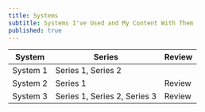 ```yaml
---
title: Systems
subtitle: Systems I've Used and My Content With Them
published: true
---
```


<center>

| System   |      Series   |  Review |
|----------|---------------|-------|
| System 1 |  Series 1, Series 2 |  |
| System 2 |    Series 1  |   Review |
| System 3 | Series 1, Series 2, Series 3|    Review |

</center>
